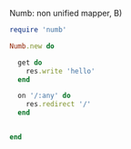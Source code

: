 Numb: non unified mapper, B)

```ruby
require 'numb'

Numb.new do

  get do
    res.write 'hello'
  end

  on '/:any' do
    res.redirect '/'
  end


end
```
